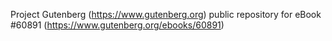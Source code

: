Project Gutenberg (https://www.gutenberg.org) public repository for eBook #60891 (https://www.gutenberg.org/ebooks/60891)
